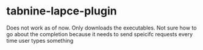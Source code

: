 # tabnine-lapce-plugin

Does not work as of now.
Only downloads the executables.
Not sure how to go about the completion because it needs to send speicifc requests every time user types something
